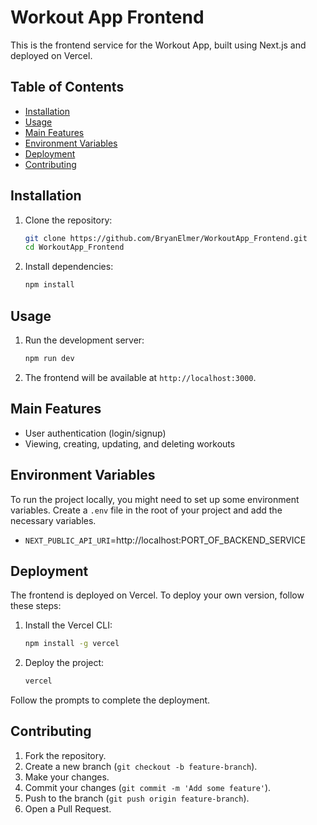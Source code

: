 # Workout App Frontend

This is the frontend service for the Workout App, built using Next.js and deployed on Vercel.

## Table of Contents
- [Installation](#installation)
- [Usage](#usage)
- [Main Features](#main-features)
- [Environment Variables](#environment-variables)
- [Deployment](#deployment)
- [Contributing](#contributing)

## Installation

1. Clone the repository:
    ```sh
    git clone https://github.com/BryanElmer/WorkoutApp_Frontend.git
    cd WorkoutApp_Frontend
    ```

2. Install dependencies:
    ```sh
    npm install
    ```

## Usage

1. Run the development server:
    ```sh
    npm run dev
    ```

2. The frontend will be available at `http://localhost:3000`.

## Main Features

- User authentication (login/signup)
- Viewing, creating, updating, and deleting workouts

## Environment Variables

To run the project locally, you might need to set up some environment variables. Create a `.env` file in the root of your project and add the necessary variables.
- `NEXT_PUBLIC_API_URI`=http://localhost:PORT_OF_BACKEND_SERVICE

## Deployment

The frontend is deployed on Vercel. To deploy your own version, follow these steps:

1. Install the Vercel CLI:
    ```sh
    npm install -g vercel
    ```

2. Deploy the project:
    ```sh
    vercel
    ```

Follow the prompts to complete the deployment.

## Contributing

1. Fork the repository.
2. Create a new branch (`git checkout -b feature-branch`).
3. Make your changes.
4. Commit your changes (`git commit -m 'Add some feature'`).
5. Push to the branch (`git push origin feature-branch`).
6. Open a Pull Request.

